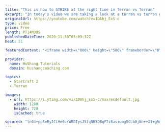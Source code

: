 ```yaml
---
title: "This is how to STRIKE at the right time in Terran vs Terran"
excerpt: "In today's video we are taking a look at a terran vs terran game I played that showcases some patience and how I like to calculate when it's the correct time to attack!  Coaching -------------------------------------------------------------------------- Website: https://www.hushangcoaching.com  Interested"
originalUrl: https://youtube.com/watch?v=1DAhj_ExS-c
type: video
price: Free
length: PT14M38S
publishedDateTime: 2020-11-30T03:09:32Z
heat: 51

featuredContent: "<iframe width=\"800\" height=\"500\" frameborder=\"0\" src=\"https://www.youtube.com/embed/1DAhj_ExS-c\" allow=\"accelerometer; autoplay; encrypted-media; gyroscope; picture-in-picture\" allowfullscreen></iframe>"

provider:
  name: HuShang Tutorials
  domain: hushangcoaching.com

topics:
  - StarCraft 2
  - Terran

images:
  - url: https://i.ytimg.com/vi/1DAhj_ExS-c/maxresdefault.jpg
    width: 1280
    height: 720
    isCached: true

secured: "ln04+ppSeRy2CLHe0cYWBDIysJSfqNB5OBqF7iBasiomg9GLb8jNn++X1+g5o3sUMdi9un2GYWCzv1fJ8SZrIF8DKY+z/uOmRV8J3Wyf+0wVmSxvgI4hBaeWz4LxJ5c9aSJcXp9Tp8gace45eAe9+rv4LvgA2bJ/0DtfrnsENrxrUWOgE9GYFkLfxZtGK92JrNmMr209nxydQcmIZV5TsNVpk8bNDoUT2hL/Ftsk6CEXigaErGaPymuy0Rd5mRsTJ9xOO8ONlpkUfEtl0rw1gf1ik/C4Isyrlx4ivj7sncEQC1Qd5nUU7Dixq9AEeFyHUPqTRCZTqGmyiul52qr3ePWeUjukMEXX0sEbqcpMDHI6MIomfq6OjMZ88imubHEDDmhG31vTV32v4OVWrLb/0BGFT5rkhAyunNmdzX54Erg=;QXaqW/pfP69vT61OQuq+RQ=="
---
```


